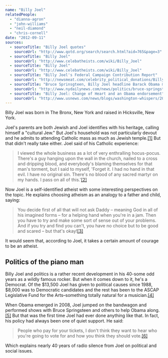 ```yaml
---
name: "Billy Joel"
relatedPeople:
  - "dianna-agron"
  - "john-williams"
  - "neil-diamond"
  - "chris-cornell"
date: "2012-09-11"
sources:
  - sourceTitle: "Billy Joel quotes"
    sourceUrl: "http://www.qotd.org/search/search.html?aid=765&page=3"
  - sourceTitle: "Billy Joel"
    sourceUrl: "http://www.celebatheists.com/wiki/Billy_Joel"
  - sourceTitle: "Billy Joel"
    sourceUrl: "http://www.celebatheists.com/wiki/Billy_Joel"
  - sourceTitle: "Billy Joel's Federal Campaign Contribution Report"
    sourceUrl: "http://newsmeat.com/celebrity_political_donations/Billy_Joel.php"
  - sourceTitle: "Bruce Sprinsgteen, Billy Joel headline Barack Obama midtown cash band"
    sourceUrl: "http://www.nydailynews.com/news/politics/bruce-springsteen-billy-joel-headline-barack-obama-midtown-cash-bash-article-1.305334"
  - sourceTitle: "Billy Joel: Change of Heart and an Obama endorsement"
    sourceUrl: "http://www.usnews.com/news/blogs/washington-whispers/2008/10/23/billy-joel-change-of-heart-and-an-obama-endorsement"
---
```


Billy Joel was born in The Bronx, New York and raised in Hicksville, New York.

Joel's parents are both Jewish and Joel identifies with his heritage, calling himself a "cultural Jew." But Joel's household was not particularly devout and he admits to attending Catholic mass as much as Jewish temple.<a class="source-citation" href="http://www.qotd.org/search/search.html?aid=765&page=3" title="Billy Joel quotes">[1]</a> But that didn't really take either. Joel said of his Catholic experience:

>I viewed the whole business as a lot of very enthralling hocus-pocus. There's a guy hanging upon the wall in the church, nailed to a cross and dripping blood, and everybody's blaming themselves for that man's torment, but I said to myself, 'Forget it. I had no hand in that evil. I have no original sin. There's no blood of any sacred martyr on my hands. I pass on all of this.'<a class="source-citation" href="http://www.celebatheists.com/wiki/Billy_Joel" title="Billy Joel">[2]</a>

Now Joel is a self-identified atheist with some interesting perspectives on the topic. He explains choosing atheism as an analogy to a father and child, saying:

>You decide first of all that will not ask Daddy – meaning God in all of his imagined forms – for a helping hand when you're in a jam. Then you have to try and make some sort of sense out of your problems. And if you try and find you can't, you have no choice but to be good and scared – but that's okay!<a class="source-citation" href="http://www.celebatheists.com/wiki/Billy_Joel" title="Billy Joel">[3]</a>

It would seem that, according to Joel, it takes a certain amount of courage to be an atheist.


## Politics of the piano man

Billy Joel and politics is a rather recent development in his 40-some odd years as a wildly famous rocker. But when it comes down to it, he's a Democrat. Of the $13,500 Joel has given to political causes since 1988, $8,000 was to Democratic candidates and the rest has been to the ASCAP Legislative Fund for the Arts–something totally natural for a musician.<a class="source-citation" href="http://newsmeat.com/celebrity_political_donations/Billy_Joel.php" title="Billy Joel&apos;s Federal Campaign Contribution Report">[4]</a>

When Obama emerged in 2008, Joel jumped on the bandwagon and performed shows with Bruce Springsteen and others to help Obama along.<a class="source-citation" href="http://www.nydailynews.com/news/politics/bruce-springsteen-billy-joel-headline-barack-obama-midtown-cash-bash-article-1.305334" title="Bruce Sprinsgteen, Billy Joel headline Barack Obama midtown cash band">[5]</a> But that was the first time Joel had ever done anything like that. In fact, his policy had always been one of quiet support. He said:

>People who pay for your tickets, I don't think they want to hear who you're going to vote for and how you think they should vote.<a class="source-citation" href="http://www.usnews.com/news/blogs/washington-whispers/2008/10/23/billy-joel-change-of-heart-and-an-obama-endorsement" title="Billy Joel: Change of Heart and an Obama endorsement">[6]</a>

Which explains nearly 40 years of radio silence from Joel on political and social issues.